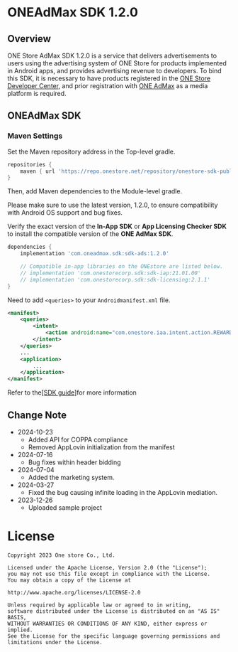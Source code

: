 # ONEAdMax SDK 1.2.0

## Overview

ONE Store AdMax SDK 1.2.0 is a service that delivers advertisements to users using the advertising system of ONE Store for products implemented in Android apps, and provides advertising revenue to developers. To bind this SDK, it is necessary to have products registered in the [ONE Store Developer Center](http://dev.onestore.co.kr/), and prior registration with [ONE AdMax](http://oneadmax.com) as a media platform is required.


## ONEAdMax SDK

### Maven Settings

Set the Maven repository address in the Top-level gradle.

```groovy
repositories {
    maven { url 'https://repo.onestore.net/repository/onestore-sdk-public' }
}
```

Then, add Maven dependencies to the Module-level gradle.

Please make sure to use the latest version, 1.2.0, to ensure compatibility with Android OS support and bug fixes.

Verify the exact version of the **In-App SDK** or **App Licensing Checker SDK** to install the compatible version of the **ONE AdMax SDK**.

```groovy
dependencies {
    implementation 'com.oneadmax.sdk:sdk-ads:1.2.0'

    // Compatible in-app libraries on the ONEstore are listed below.
    // implementation 'com.onestorecorp.sdk:sdk-iap:21.01.00'
    // implementation 'com.onestorecorp.sdk:sdk-licensing:2.1.1'
}
```
Need to add `<queries>` to your `Androidmanifest.xml` file.

```xml
<manifest>
    <queries>
        <intent>
            <action android:name="com.onestore.iaa.intent.action.REWARD" />
        </intent>
    </queries>
    ...
    <application>
        ...
    </application>
</manifest>

```

Refer to the[[SDK guide]](https://one-admax-organization.gitbook.io/one-admax-sdk/oamsdk)for more information

## Change Note
* 2024-10-23
  	* Added API for COPPA compliance 
  	* Removed AppLovin initialization from the manifest 
* 2024-07-16 
  	* Bug fixes within header bidding
* 2024-07-04
	* Added the marketing system. 
* 2024-03-27
	* Fixed the bug causing infinite loading in the AppLovin mediation.
* 2023-12-26
	* Uploaded sample project

# License
```
Copyright 2023 One store Co., Ltd.

Licensed under the Apache License, Version 2.0 (the "License"); 
you may not use this file except in compliance with the License.
You may obtain a copy of the License at

http://www.apache.org/licenses/LICENSE-2.0

Unless required by applicable law or agreed to in writing, 
software distributed under the License is distributed on an "AS IS" BASIS, 
WITHOUT WARRANTIES OR CONDITIONS OF ANY KIND, either express or implied. 
See the License for the specific language governing permissions and
limitations under the License.
